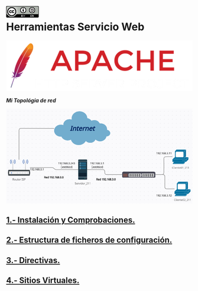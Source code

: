<img src="./imagenes/MI-LICENCIA88x31.png" style="float: left; margin-right: 10px;" />

# Herramientas Servicio Web
![logo apache](/imagenes/apacheLogo.png)




***Mi Topológia de red***

![red](/imagenes/red.png)

## [1.- Instalación y Comprobaciones.](./apache2/instalacionYComprobaciones)
## [2.- Estructura de ficheros de configuración.](./apache2/EstructuraFicherosConfiguracion)
## [3.- Directivas.](./apache2/Directivas)
## [4.- Sitios Virtuales.](./apache2/SitiosVirtuales)
<!-- ## [5.- Eliminar Campos.](./LDIF/eliminarMail.ldif) -->
<!-- ## [6.- Preparaciones para un cliente.](./variado/preparandoCliente.md) -->
<!-- ## [7.- Ver Configuraciones de NFS y compartir directorios IMAGENES.](./variado/CapturasExportaciones/) -->
<!-- ## [8.- Herramientas Gráficas.](./HerramientasGraficas) -->
<!-- ## [9.- Scripting LDAP.](./scripts) -->